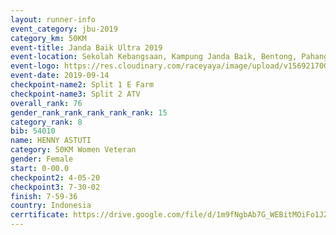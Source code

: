 ```yaml
---
layout: runner-info 
event_category: jbu-2019 
category_km: 50KM 
event-title: Janda Baik Ultra 2019 
event-location: Sekolah Kebangsaan, Kampung Janda Baik, Bentong, Pahang, Malaysia 
event-logo: https://res.cloudinary.com/raceyaya/image/upload/v1569217009/logo/janda-baik_vch1pc.jpg 
event-date: 2019-09-14 
checkpoint-name2: Split 1 E Farm 
checkpoint-name3: Split 2 ATV 
overall_rank: 76
gender_rank_rank_rank_rank_rank: 15
category_rank: 8
bib: 54010
name: HENNY ASTUTI
category: 50KM Women Veteran
gender: Female
start: 0-00.0
checkpoint2: 4-05-20
checkpoint3: 7-30-02
finish: 7-59-36
country: Indonesia
cerrtificate: https://drive.google.com/file/d/1m9fNgbAb7G_WEBitMOiFo1JZEyoTOwYf/view?usp=sharing
---
```

